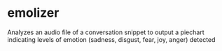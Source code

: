 # emolizer
Analyzes an audio file of a conversation snippet to output a piechart indicating levels of emotion (sadness, disgust, fear, joy, anger) detected
